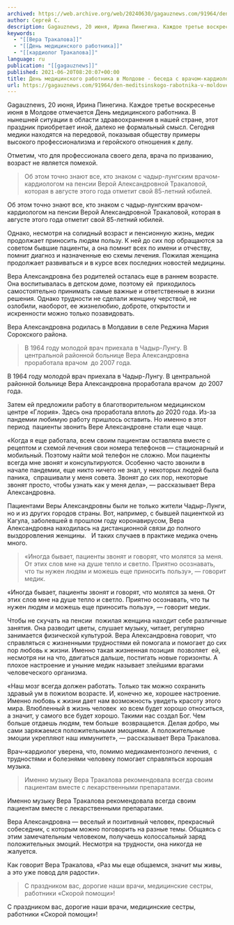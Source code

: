 ```yaml
---
archived: https://web.archive.org/web/20240630/gagauznews.com/91964/den-meditsinskogo-rabotnika-v-moldove-beseda-s-vrachom-kardiologom-veroj-trakalovoj.html
author: Сергей С.
description: Gagauznews, 20 июня, Ирина Пинегина. Каждое третье воскресенье июня в Молдове отмечается День медицинского работника. В нынешней ситуации в области здравоохранения в нашей стране, этот праздник приобретает иной, далеко не формальный смысл. Сегодня медики находятся на передовой, показывая обществу примеры высокого профессионализма и геройского отношения к делу. Отметим, что для профессионала своего дела, врача по призванию, возраст не является помехой. Об этом точно знают все, кто знаком с чадыр-лунгским врачом-кардиологом на пенсии Верой Александровной Тракаловой, которая в августе этого года отметит свой 85-летний юбилей. Однако, несмотря на солидный возраст и пенсионную жизнь, медик продолжает приносить людям пользу. К ней до […]
keywords:
  - "[[Вера Тракалова]]"
  - "[[День медицинского работника]]"
  - "[[кардиолог Тракалова]]"
language: ru
publication: "[[gagauznews]]"
published: 2021-06-20T08:20:07+00:00
title: День медицинского работника в Молдове - беседа с врачом-кардиологом Верой Тракаловой
url: https://gagauznews.com/91964/den-meditsinskogo-rabotnika-v-moldove-beseda-s-vrachom-kardiologom-veroj-trakalovoj.html
---
```


Gagauznews, 20 июня, Ирина Пинегина. Каждое третье воскресенье июня в Молдове отмечается День медицинского работника. В нынешней ситуации в области здравоохранения в нашей стране, этот праздник приобретает иной, далеко не формальный смысл. Сегодня медики находятся на передовой, показывая обществу примеры высокого профессионализма и геройского отношения к делу.

Отметим, что для профессионала своего дела, врача по призванию, возраст не является помехой.

> Об этом точно знают все, кто знаком с чадыр-лунгским врачом-кардиологом на пенсии Верой Александровной Тракаловой, которая в августе этого года отметит свой 85-летний юбилей.

Об этом точно знают все, кто знаком с чадыр-лунгским врачом-кардиологом на пенсии Верой Александровной Тракаловой, которая в августе этого года отметит свой 85-летний юбилей.

Однако, несмотря на солидный возраст и пенсионную жизнь, медик продолжает приносить людям пользу. К ней до сих пор обращаются за советом бывшие пациенты, а она помнит всех по имени и отчеству, помнит диагноз и назначенные ею схемы лечения. Пожилая женщина продолжает развиваться и в курсе всех последних новостей медицины.

Вера Александровна без родителей осталась еще в раннем возрасте. Она воспитывалась в детском доме, поэтому ей  приходилось самостоятельно принимать самые важные и ответственные в жизни решения. Однако трудности не сделали женщину черствой, не озлобили, наоборот, ее жизнелюбию, доброте, открытости и искренности можно только позавидовать.

Вера Александровна родилась в Молдавии в селе Реджина Мария Сорокского района.

> В 1964 году молодой врач приехала в Чадыр-Лунгу. В центральной районной больнице Вера Александровна проработала врачом  до 2007 года.

В 1964 году молодой врач приехала в Чадыр-Лунгу. В центральной районной больнице Вера Александровна проработала врачом  до 2007 года.

Затем ей предложили работу в благотворительном медицинском центре «Глория». Здесь она проработала вплоть до 2020 года. Из-за пандемии любимую работу пришлось оставить. Но именно в этот период  пациенты звонить Вере Александровне стали еще чаще.

«Когда я еще работала, всем своим пациентам оставляла вместе с рецептом и схемой лечения свои номера телефонов — стационарный и мобильный. Поэтому найти мой телефон не сложно. Мои пациенты всегда мне звонят и консультируются. Особенно часто звонили в начале пандемии, еще никто ничего не знал, у некоторых людей была паника,  спрашивали у меня совета. Звонят до сих пор, некоторые звонят просто, чтобы узнать как у меня дела», — рассказывает Вера Александровна.

Пациентами Веры Александровны были не только жители Чадыр-Лунги, но и из других городов страны. Вот, например, с бывшей пациенткой из Кагула, заболевшей в прошлом году коронавирусом, Вера Александровна находилась на дистанционной связи до полного выздоровления женщины.   И таких случаев в практике медика очень много.

> «Иногда бывает, пациенты звонят и говорят, что молятся за меня. От этих слов мне на душе тепло и светло. Приятно осознавать, что ты нужен людям и можешь еще приносить пользу», — говорит медик.

«Иногда бывает, пациенты звонят и говорят, что молятся за меня. От этих слов мне на душе тепло и светло. Приятно осознавать, что ты нужен людям и можешь еще приносить пользу», — говорит медик.

Чтобы не скучать на пенсии  пожилая женщина находит себе различные занятия. Она разводит цветы, слушает музыку, читает, регулярно занимается физической культурой. Вера Александровна говорит, что справляться с жизненными трудностями ей помогала и помогает до сих пор любовь к жизни. Именно такая жизненная позиция  позволяет  ей, несмотря ни на что, двигаться дальше, постигать новые горизонты. А плохое настроение и уныние медик называет злейшими врагами человеческого организма.

«Наш мозг всегда должен работать. Только так можно сохранить здравый ум в пожилом возрасте. И, конечно же, хорошее настроение. Именно любовь к жизни дает нам возможность увидеть красоту этого мира. Влюбленный в жизнь человек  ко всем будет хорошо относиться, а значит, у самого все будет хорошо. Такими нас создал Бог. Чем больше отдаешь людям, тем больше  возвращается. Делая добро, мы сами заряжаемся положительными эмоциями. А положительные эмоции укрепляют наш иммунитет», — рассказывает Вера Тракалова.

Врач–кардиолог уверена, что, помимо медикаментозного лечения,  с трудностями и болезнями человеку помогает справляться хорошая музыка.

> Именно музыку Вера Тракалова рекомендовала всегда своим пациентам вместе с лекарственными препаратами.

Именно музыку Вера Тракалова рекомендовала всегда своим пациентам вместе с лекарственными препаратами.

Вера Александровна — веселый и позитивный человек, прекрасный собеседник, с которым можно поговорить на разные темы. Общаясь с этим замечательным человеком, получаешь колоссальный заряд положительных эмоций. Несмотря на трудности, она никогда не жалуется.

Как говорит Вера Тракалова, «Раз мы еще общаемся, значит мы живы, а это уже повод для радости».

> С праздником вас, дорогие наши врачи, медицинские сестры, работники «Скорой помощи»!

С праздником вас, дорогие наши врачи, медицинские сестры, работники «Скорой помощи»!